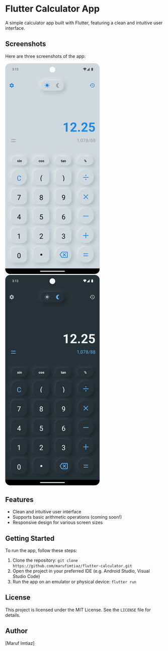 
**Flutter Calculator App**
==========================

A simple calculator app built with Flutter, featuring a clean and intuitive user interface.

**Screenshots**
-------------

Here are three screenshots of the app:

<a href="https://github.com/marufimtiaz/flutter-calculator/blob/main/screenshots/1.png?raw=true">
  <img src="https://github.com/marufimtiaz/flutter-calculator/blob/main/screenshots/1.png?raw=true" width="300" />
</a>
<a href="https://github.com/marufimtiaz/flutter-calculator/blob/main/screenshots/2.png?raw=true">
  <img src="https://github.com/marufimtiaz/flutter-calculator/blob/main/screenshots/2.png?raw=true" width="300" />
</a>

**Features**
------------

* Clean and intuitive user interface
* Supports basic arithmetic operations (coming soon!)
* Responsive design for various screen sizes

**Getting Started**
---------------

To run the app, follow these steps:

1. Clone the repository: `git clone https://github.com/marufimtiaz/flutter-calculator.git`
2. Open the project in your preferred IDE (e.g. Android Studio, Visual Studio Code)
3. Run the app on an emulator or physical device: `flutter run`


**License**
------------

This project is licensed under the MIT License. See the `LICENSE` file for details.

**Author**
------------

[Maruf Imtiaz]
